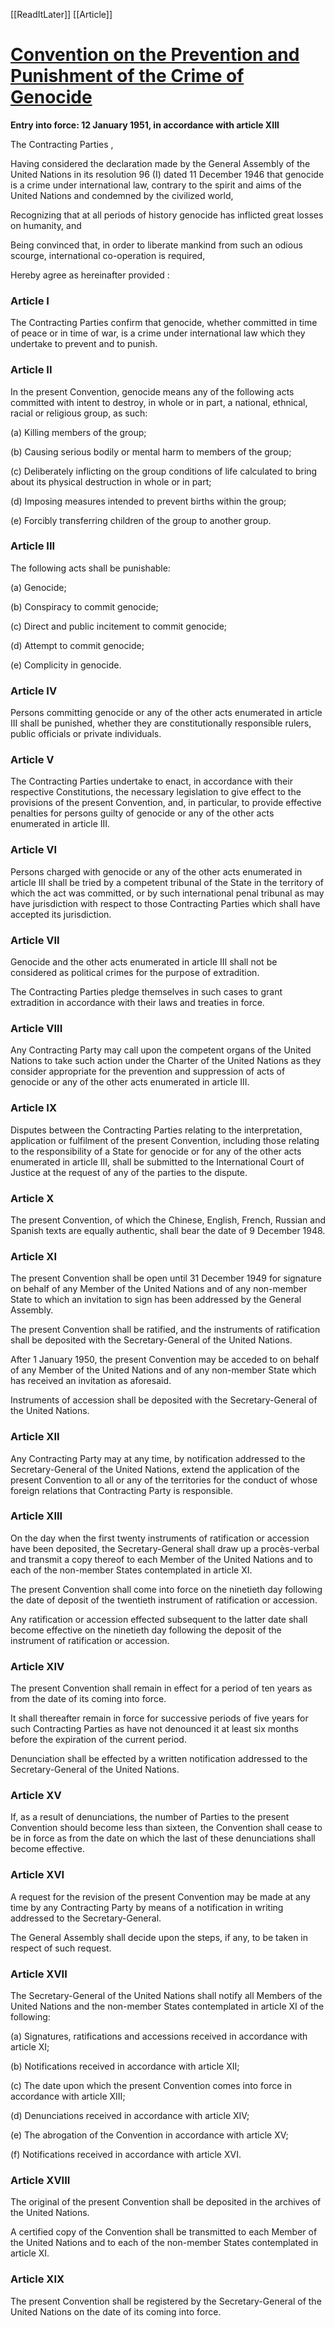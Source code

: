[[ReadItLater]] [[Article]]

# [Convention on the Prevention and Punishment of the Crime of Genocide](https://www.ohchr.org/en/instruments-mechanisms/instruments/convention-prevention-and-punishment-crime-genocide)

**Entry into force: 12 January 1951, in accordance with article XIII**

The Contracting Parties ,

Having considered the declaration made by the General Assembly of the United Nations in its resolution 96 (I) dated 11 December 1946 that genocide is a crime under international law, contrary to the spirit and aims of the United Nations and condemned by the civilized world,

Recognizing that at all periods of history genocide has inflicted great losses on humanity, and

Being convinced that, in order to liberate mankind from such an odious scourge, international co-operation is required,

Hereby agree as hereinafter provided :

### Article I

The Contracting Parties confirm that genocide, whether committed in time of peace or in time of war, is a crime under international law which they undertake to prevent and to punish.

### Article II

In the present Convention, genocide means any of the following acts committed with intent to destroy, in whole or in part, a national, ethnical, racial or religious group, as such:

(a) Killing members of the group;

(b) Causing serious bodily or mental harm to members of the group;

(c) Deliberately inflicting on the group conditions of life calculated to bring about its physical destruction in whole or in part;

(d) Imposing measures intended to prevent births within the group;

(e) Forcibly transferring children of the group to another group.

### Article III

The following acts shall be punishable:

(a) Genocide;

(b) Conspiracy to commit genocide;

(c) Direct and public incitement to commit genocide;

(d) Attempt to commit genocide;

(e) Complicity in genocide.

### Article IV

Persons committing genocide or any of the other acts enumerated in article III shall be punished, whether they are constitutionally responsible rulers, public officials or private individuals.

### Article V

The Contracting Parties undertake to enact, in accordance with their respective Constitutions, the necessary legislation to give effect to the provisions of the present Convention, and, in particular, to provide effective penalties for persons guilty of genocide or any of the other acts enumerated in article III.

### Article VI

Persons charged with genocide or any of the other acts enumerated in article III shall be tried by a competent tribunal of the State in the territory of which the act was committed, or by such international penal tribunal as may have jurisdiction with respect to those Contracting Parties which shall have accepted its jurisdiction.

### Article VII

Genocide and the other acts enumerated in article III shall not be considered as political crimes for the purpose of extradition.

The Contracting Parties pledge themselves in such cases to grant extradition in accordance with their laws and treaties in force.

### Article VIII

Any Contracting Party may call upon the competent organs of the United Nations to take such action under the Charter of the United Nations as they consider appropriate for the prevention and suppression of acts of genocide or any of the other acts enumerated in article III.

### Article IX

Disputes between the Contracting Parties relating to the interpretation, application or fulfilment of the present Convention, including those relating to the responsibility of a State for genocide or for any of the other acts enumerated in article III, shall be submitted to the International Court of Justice at the request of any of the parties to the dispute.

### Article X

The present Convention, of which the Chinese, English, French, Russian and Spanish texts are equally authentic, shall bear the date of 9 December 1948.

### Article XI

The present Convention shall be open until 31 December 1949 for signature on behalf of any Member of the United Nations and of any non-member State to which an invitation to sign has been addressed by the General Assembly.

The present Convention shall be ratified, and the instruments of ratification shall be deposited with the Secretary-General of the United Nations.

After 1 January 1950, the present Convention may be acceded to on behalf of any Member of the United Nations and of any non-member State which has received an invitation as aforesaid.

Instruments of accession shall be deposited with the Secretary-General of the United Nations.

### Article XII

Any Contracting Party may at any time, by notification addressed to the Secretary-General of the United Nations, extend the application of the present Convention to all or any of the territories for the conduct of whose foreign relations that Contracting Party is responsible.

### Article XIII

On the day when the first twenty instruments of ratification or accession have been deposited, the Secretary-General shall draw up a procès-verbal and transmit a copy thereof to each Member of the United Nations and to each of the non-member States contemplated in article XI.

The present Convention shall come into force on the ninetieth day following the date of deposit of the twentieth instrument of ratification or accession.

Any ratification or accession effected subsequent to the latter date shall become effective on the ninetieth day following the deposit of the instrument of ratification or accession.

### Article XIV

The present Convention shall remain in effect for a period of ten years as from the date of its coming into force.

It shall thereafter remain in force for successive periods of five years for such Contracting Parties as have not denounced it at least six months before the expiration of the current period.

Denunciation shall be effected by a written notification addressed to the Secretary-General of the United Nations.

### Article XV

If, as a result of denunciations, the number of Parties to the present Convention should become less than sixteen, the Convention shall cease to be in force as from the date on which the last of these denunciations shall become effective.

### Article XVI

A request for the revision of the present Convention may be made at any time by any Contracting Party by means of a notification in writing addressed to the Secretary-General.

The General Assembly shall decide upon the steps, if any, to be taken in respect of such request.

### Article XVII

The Secretary-General of the United Nations shall notify all Members of the United Nations and the non-member States contemplated in article XI of the following:

(a) Signatures, ratifications and accessions received in accordance with article XI;

(b) Notifications received in accordance with article XII;

(c) The date upon which the present Convention comes into force in accordance with article XIII;

(d) Denunciations received in accordance with article XIV;

(e) The abrogation of the Convention in accordance with article XV;

(f) Notifications received in accordance with article XVI.

### Article XVIII

The original of the present Convention shall be deposited in the archives of the United Nations.

A certified copy of the Convention shall be transmitted to each Member of the United Nations and to each of the non-member States contemplated in article XI.

### Article XIX

The present Convention shall be registered by the Secretary-General of the United Nations on the date of its coming into force.